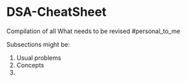 # DSA-CheatSheet
Compilation of all What needs to be revised #personal_to_me

Subsections might be:
1. Usual problems
2. Concepts
3. 
